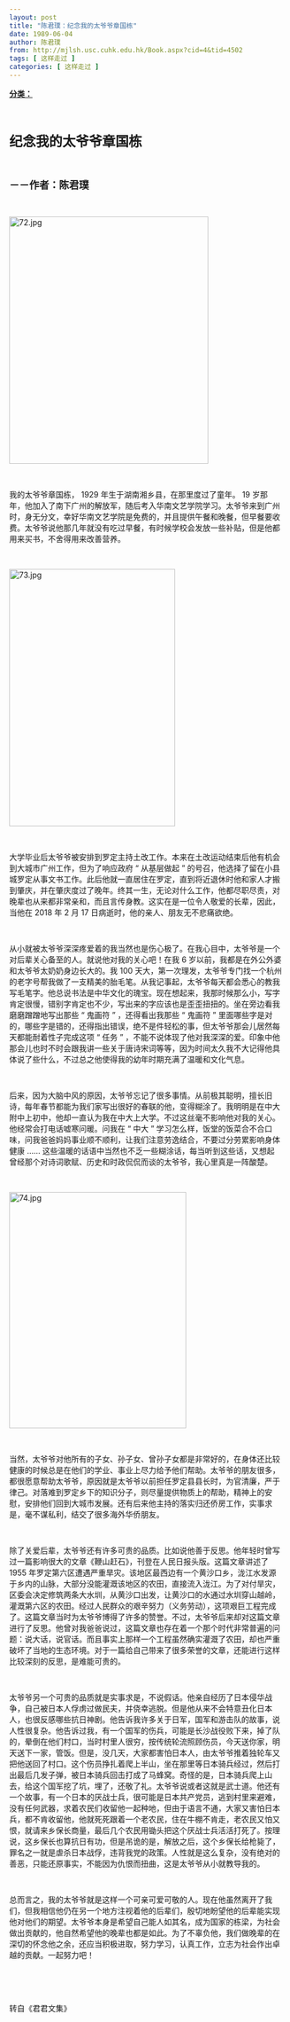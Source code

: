 ```yaml
---
layout: post
title: "陈君璞：纪念我的太爷爷章国栋"
date: 1989-06-04
author: 陈君璞
from: http://mjlsh.usc.cuhk.edu.hk/Book.aspx?cid=4&tid=4502
tags: [ 这样走过 ]
categories: [ 这样走过 ]
---
```


<div style="margin: 15px 10px 10px 0px;">
 <div>
  <span id="ctl00_ContentPlaceHolder1_chapter1_SubjectLabel" style="font-weight:bold;text-decoration:underline;">
   分类：
  </span>
 </div>
 <p class="p1">
  <b>
   <font size="5">
    <span class="s1">
    </span>
    <br/>
   </font>
  </b>
 </p>
 <p class="p2">
  <span class="s1">
   <b>
    <font size="5">
     纪念我的太爷爷章国栋
    </font>
   </b>
  </span>
 </p>
 <p class="p2">
  <span class="s1">
   <b>
    <font size="4">
     <br/>
    </font>
   </b>
  </span>
 </p>
 <p class="p2">
  <span class="s1">
   <b>
    <font size="4">
     －－作者：陈君璞
    </font>
   </b>
  </span>
 </p>
 <p class="p1">
  <span class="s1">
  </span>
  <br/>
 </p>
 <p class="p3">
  <span class="s1">
   <img alt="72.jpg" border="0" height="446" src="http://mjlsh.usc.cuhk.edu.hk/medias/contents/4502/72.jpg" width="360"/>
  </span>
 </p>
 <p class="p1">
  <span class="s1">
  </span>
  <br/>
 </p>
 <p class="p2">
  <span class="s1">
   我的太爷爷章国栋，
  </span>
  <span class="s2">
   1929
  </span>
  <span class="s1">
   年生于湖南湘乡县，在那里度过了童年。
  </span>
  <span class="s2">
   19
  </span>
  <span class="s1">
   岁那年，他加入了南下广州的解放军，随后考入华南文艺学院学习。太爷爷来到广州时，身无分文，幸好华南文艺学院是免费的，并且提供午餐和晚餐，但早餐要收费。太爷爷说他那几年就没有吃过早餐，有时候学校会发放一些补贴，但是他都用来买书，不舍得用来改善营养。
  </span>
 </p>
 <p class="p1">
  <span class="s1">
  </span>
  <br/>
 </p>
 <p class="p3">
  <span class="s1">
   <img alt="73.jpg" border="0" height="464" src="http://mjlsh.usc.cuhk.edu.hk/medias/contents/4502/73.jpg" width="300"/>
  </span>
 </p>
 <p class="p1">
  <span class="s1">
  </span>
  <br/>
 </p>
 <p class="p2">
  <span class="s1">
   大学毕业后太爷爷被安排到罗定主持土改工作。本来在土改运动结束后他有机会到大城市广州工作，但为了响应政府
  </span>
  <span class="s2">
   “
  </span>
  <span class="s1">
   从基层做起
  </span>
  <span class="s2">
   ”
  </span>
  <span class="s1">
   的号召，他选择了留在小县城罗定从事文书工作。此后他就一直居住在罗定，直到将近退休时他和家人才搬到肇庆，并在肇庆度过了晚年。终其一生，无论对什么工作，他都尽职尽责，对晚辈也从来都非常亲和，而且言传身教。这实在是一位令人敬爱的长辈，因此，当他在
  </span>
  <span class="s2">
   2018
  </span>
  <span class="s1">
   年
  </span>
  <span class="s2">
   2
  </span>
  <span class="s1">
   月
  </span>
  <span class="s2">
   17
  </span>
  <span class="s1">
   日病逝时，他的亲人、朋友无不悲痛欲绝。
  </span>
 </p>
 <p class="p1">
  <span class="s1">
  </span>
  <br/>
 </p>
 <p class="p2">
  <span class="s1">
   从小就被太爷爷深深疼爱着的我当然也是伤心极了。在我心目中，太爷爷是一个对后辈关心备至的人。就说他对我的关心吧！在我
  </span>
  <span class="s2">
   6
  </span>
  <span class="s1">
   岁以前，我都是在外公外婆和太爷爷太奶奶身边长大的。我
  </span>
  <span class="s2">
   100
  </span>
  <span class="s1">
   天大，第一次理发，太爷爷专门找一个杭州的老字号帮我做了一支精美的胎毛笔。从我记事起，太爷爷每天都会悉心的教我写毛笔字。他总说书法是中华文化的瑰宝。现在想起来，我那时候那么小，写字肯定很慢，错别字肯定也不少，写出来的字应该也是歪歪扭扭的。坐在旁边看我磨磨蹭蹭地写出那些
  </span>
  <span class="s2">
   “
  </span>
  <span class="s1">
   鬼画符
  </span>
  <span class="s2">
   ”
  </span>
  <span class="s1">
   ，还得看出我那些
  </span>
  <span class="s2">
   “
  </span>
  <span class="s1">
   鬼画符
  </span>
  <span class="s2">
   ”
  </span>
  <span class="s1">
   里面哪些字是对的，哪些字是错的，还得指出错误，绝不是件轻松的事，但太爷爷那会儿居然每天都能耐着性子完成这项
  </span>
  <span class="s2">
   “
  </span>
  <span class="s1">
   任务
  </span>
  <span class="s2">
   ”
  </span>
  <span class="s1">
   ，不能不说体现了他对我深深的爱。印象中他那会儿也时不时会跟我讲一些关于唐诗宋词等等，因为时间太久我不大记得他具体说了些什么，不过总之他使得我的幼年时期充满了温暖和文化气息。
  </span>
 </p>
 <p class="p1">
  <span class="s1">
  </span>
  <br/>
 </p>
 <p class="p2">
  <span class="s1">
   后来，因为大脑中风的原因，太爷爷忘记了很多事情。从前极其聪明，擅长旧诗，每年春节都能为我们家写出很好的春联的他，变得糊涂了。我明明是在中大附中上初中，他却一直认为我在中大上大学。不过这丝毫不影响他对我的关心。他经常会打电话嘘寒问暖。问我在
  </span>
  <span class="s2">
   “
  </span>
  <span class="s1">
   中大
  </span>
  <span class="s2">
   ”
  </span>
  <span class="s1">
   学习怎么样，饭堂的饭菜合不合口味，问我爸爸妈妈事业顺不顺利，让我们注意劳逸结合，不要过分劳累影响身体健康
  </span>
  <span class="s2">
   ……
  </span>
  <span class="s1">
   这些温暖的话语中当然也不乏一些糊涂话，每当听到这些话，又想起曾经那个对诗词歌赋、历史和时政侃侃而谈的太爷爷，我心里真是一阵酸楚。
  </span>
 </p>
 <p class="p1">
  <span class="s1">
  </span>
  <br/>
 </p>
 <p class="p3">
  <span class="s1">
   <img alt="74.jpg" border="0" height="426" src="http://mjlsh.usc.cuhk.edu.hk/medias/contents/4502/74.jpg" width="320"/>
  </span>
 </p>
 <p class="p1">
  <span class="s1">
  </span>
  <br/>
 </p>
 <p class="p2">
  <span class="s1">
   当然，太爷爷对他所有的子女、孙子女、曾孙子女都是非常好的，在身体还比较健康的时候总是在他们的学业、事业上尽力给予他们帮助。太爷爷的朋友很多，都很愿意帮助太爷爷，原因就是太爷爷以前担任罗定县县长时，为官清廉，严于律己。对落难到罗定乡下的知识分子，则尽量提供物质上的帮助，精神上的安慰，安排他们回到大城市发展。还有后来他主持的落实归还侨房工作，实事求是，毫不谋私利，结交了很多海外华侨朋友。
  </span>
 </p>
 <p class="p1">
  <span class="s1">
  </span>
  <br/>
 </p>
 <p class="p2">
  <span class="s1">
   除了关爱后辈，太爷爷还有许多可贵的品质。比如说他善于反思。他年轻时曾写过一篇影响很大的文章《鞭山赶石》，刊登在人民日报头版。这篇文章讲述了
  </span>
  <span class="s2">
   1955
  </span>
  <span class="s1">
   年罗定第六区遭遇严重旱灾。该地区最西边有一个黄沙口乡，泷江水发源于乡内的山脉，大部分没能灌溉该地区的农田，直接流入泷江。为了对付旱灾，区委会决定修筑两条大水圳，从黄沙口出发，让黄沙口的水通过水圳穿山越岭，灌溉第六区的农田。经过人民群众的艰辛努力（义务劳动），这项艰巨工程完成了。这篇文章当时为太爷爷博得了许多的赞誉。不过，太爷爷后来却对这篇文章进行了反思。他曾对我爸爸说过，这篇文章也存在着一个那个时代非常普遍的问题：说大话，说官话。而且事实上那样一个工程虽然确实灌溉了农田，却也严重破坏了当地的生态环境。对于一篇给自己带来了很多荣誉的文章，还能进行这样比较深刻的反思，是难能可贵的。
  </span>
 </p>
 <p class="p1">
  <span class="s1">
  </span>
  <br/>
 </p>
 <p class="p2">
  <span class="s1">
   太爷爷另一个可贵的品质就是实事求是，不说假话。他亲自经历了日本侵华战争，自己被日本人俘虏过做民夫，并侥幸逃脱。但是他从来不会特意丑化日本人，也很反感哪些抗日神剧。他告诉我许多关于日军，国军和游击队的故事，说人性很复杂。他告诉过我，有一个国军的伤兵，可能是长沙战役败下来，掉了队的，晕倒在他们村口，当时村里人很穷，按传统轮流照顾伤员，今天送你家，明天送下一家，管饭。但是，没几天，大家都害怕日本人，由太爷爷推着独轮车又把他送回了村口。这个伤员挣扎着爬上半山，坐在那里等日本骑兵经过，然后打出最后几发子弹，被日本骑兵回击打成了马蜂窝。奇怪的是，日本骑兵爬上山去，给这个国军挖了坑，埋了，还敬了礼。太爷爷说或者这就是武士道。他还有一个故事，有一个日本的厌战士兵，很可能是日本共产党员，逃到村里来避难，没有任何武器，求着农民们收留他一起种地，但由于语言不通，大家又害怕日本兵，都不肯收留他，他就死死跟着一个老农民，住在牛棚不肯走，老农民又怕又恨，就请来乡保长商量，最后几个农民用锄头把这个厌战士兵活活打死了。按理说，这乡保长也算抗日有功，但是吊诡的是，解放之后，这个乡保长给枪毙了，罪名之一就是虐杀日本战俘，违背我党的政策。人性就是这么复杂，没有绝对的善恶，只能还原事实，不能因为仇恨而扭曲，这是太爷爷从小就教导我的。
  </span>
 </p>
 <p class="p1">
  <span class="s1">
  </span>
  <br/>
 </p>
 <p class="p2">
  <span class="s1">
   总而言之，我的太爷爷就是这样一个可亲可爱可敬的人。现在他虽然离开了我们，但我相信他仍在另一个地方注视着他的后辈们，殷切地盼望他的后辈能实现他对他们的期望。太爷爷本身是希望自己能人如其名，成为国家的栋梁，为社会做出贡献的，他自然希望他的晚辈也都是如此。为了不辜负他，我们做晚辈的在深切的怀念他之余，还应当积极进取，努力学习，认真工作，立志为社会作出卓越的贡献。一起努力吧！
  </span>
 </p>
 <p class="p1">
  <span class="s1">
  </span>
  <br/>
 </p>
 <p class="p1">
  <span class="s1">
  </span>
  <br/>
 </p>
 <p class="p2">
  <span class="s1">
   转自《君君文集》
  </span>
 </p>
</div>

